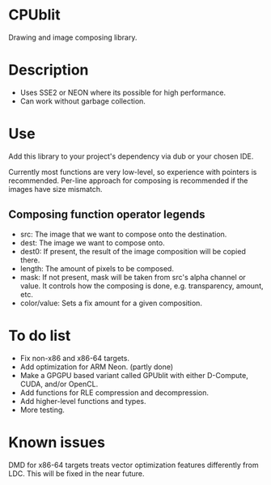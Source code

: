 # CPUblit
Drawing and image composing library.

# Description

* Uses SSE2 or NEON where its possible for high performance.
* Can work without garbage collection.

# Use

Add this library to your project's dependency via dub or your chosen IDE.

Currently most functions are very low-level, so experience with pointers is recommended. Per-line approach for composing is
recommended if the images have size mismatch.

## Composing function operator legends

* src: The image that we want to compose onto the destination.
* dest: The image we want to compose onto.
* dest0: If present, the result of the image composition will be copied there.
* length: The amount of pixels to be composed.
* mask: If not present, mask will be taken from src's alpha channel or value. It controls how the composing is done, e.g. 
transparency, amount, etc.
* color/value: Sets a fix amount for a given composition.

# To do list

* Fix non-x86 and x86-64 targets.
* Add optimization for ARM Neon. (partly done)
* Make a GPGPU based variant called GPUblit with either D-Compute, CUDA, and/or OpenCL.
* Add functions for RLE compression and decompression.
* Add higher-level functions and types.
* More testing.

# Known issues

DMD for x86-64 targets treats vector optimization features differently from LDC. This will be fixed in the near future.